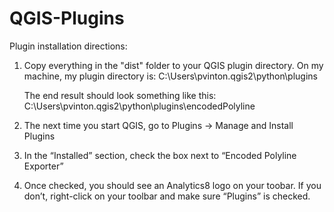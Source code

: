 QGIS-Plugins
============

Plugin installation directions: 

1) Copy everything in the "dist" folder to your QGIS plugin directory.  On my machine, my plugin directory is:
      C:\Users\pvinton\.qgis2\python\plugins
   
   The end result should look something like this:
     C:\Users\pvinton\.qgis2\python\plugins\encodedPolyline
    
2) The next time you start QGIS, go to  Plugins -> Manage and Install Plugins

3) In the “Installed” section, check the box next to “Encoded Polyline Exporter”

4) Once checked, you should see an Analytics8 logo on your toobar.  If you don’t, right-click on your toolbar and make sure “Plugins” is checked.
